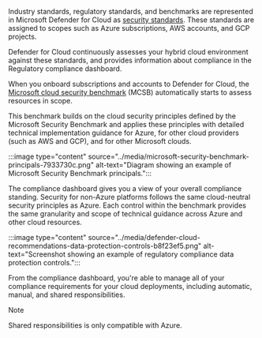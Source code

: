 Industry standards, regulatory standards, and benchmarks are represented in Microsoft Defender for Cloud as [security standards](/azure/defender-for-cloud/security-policy-concept). These standards are assigned to scopes such as Azure subscriptions, AWS accounts, and GCP projects.

Defender for Cloud continuously assesses your hybrid cloud environment against these standards, and provides information about compliance in the Regulatory compliance dashboard.

When you onboard subscriptions and accounts to Defender for Cloud, the [Microsoft cloud security benchmark](/security/benchmark/azure/introduction) (MCSB) automatically starts to assess resources in scope.

This benchmark builds on the cloud security principles defined by the Microsoft Security Benchmark and applies these principles with detailed technical implementation guidance for Azure, for other cloud providers (such as AWS and GCP), and for other Microsoft clouds.

:::image type="content" source="../media/microsoft-security-benchmark-principals-7933730c.png" alt-text="Diagram showing an example of Microsoft Security Benchmark principals.":::


The compliance dashboard gives you a view of your overall compliance standing. Security for non-Azure platforms follows the same cloud-neutral security principles as Azure. Each control within the benchmark provides the same granularity and scope of technical guidance across Azure and other cloud resources.

:::image type="content" source="../media/defender-cloud-recommendations-data-protection-controls-b8f23ef5.png" alt-text="Screenshot showing an example of regulatory compliance data protection controls.":::


From the compliance dashboard, you're able to manage all of your compliance requirements for your cloud deployments, including automatic, manual, and shared responsibilities.

> [!NOTE]
> Shared responsibilities is only compatible with Azure.
